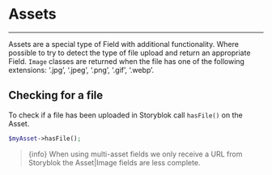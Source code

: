 # Assets

---

Assets are a special type of Field with additional functionality. Where possible to try to detect the type of file upload and return an appropriate Field. `Image` classes are returned when the file has one of the following extensions: ‘.jpg’, ‘.jpeg’, ‘.png’, ‘.gif’, ‘.webp’.


## Checking for a file

To check if a file has been uploaded in Storyblok call `hasFile()` on the Asset.

```php
$myAsset->hasFile();
```

> {info} When using multi-asset fields we only receive a URL from Storyblok the Asset|Image fields are less complete.

